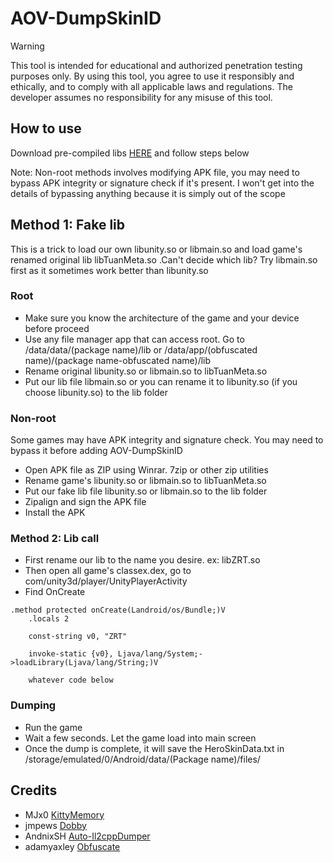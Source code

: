 # AOV-DumpSkinID

> [!WARNING] 
> This tool is intended for educational and authorized penetration testing purposes only.
> By using this tool, you agree to use it responsibly and ethically, and to comply with all applicable laws and regulations.
> The developer assumes no responsibility for any misuse of this tool.

## How to use

Download pre-compiled libs [HERE](https://github.com/leletuananh222/AOV-DumpSkinID/releases) and follow steps below

Note: Non-root methods involves modifying APK file, you may need to bypass APK integrity or signature check if it's present. I won't get into the details of bypassing anything because it is simply out of the scope

## Method 1: Fake lib

This is a trick to load our own libunity.so or libmain.so and load game's renamed original lib libTuanMeta.so .Can't decide which lib? Try libmain.so first as it sometimes work better than libunity.so

### Root

- Make sure you know the architecture of the game and your device before proceed
- Use any file manager app that can access root. Go to /data/data/(package name)/lib or /data/app/(obfuscated name)/(package name-obfuscated name)/lib
- Rename original libunity.so or libmain.so to libTuanMeta.so
- Put our lib file libmain.so or you can rename it to libunity.so (if you choose libunity.so) to the lib folder

### Non-root

Some games may have APK integrity and signature check. You may need to bypass it before adding AOV-DumpSkinID

- Open APK file as ZIP using Winrar. 7zip or other zip utilities
- Rename game's libunity.so or libmain.so to libTuanMeta.so
- Put our fake lib file libunity.so or libmain.so to the lib folder
- Zipalign and sign the APK file
- Install the APK

### Method 2: Lib call

- First rename our lib to the name you desire. ex: libZRT.so
- Then open all game's classex.dex, go to com/unity3d/player/UnityPlayerActivity
- Find OnCreate

```smali
.method protected onCreate(Landroid/os/Bundle;)V
    .locals 2

    const-string v0, "ZRT"
 
    invoke-static {v0}, Ljava/lang/System;->loadLibrary(Ljava/lang/String;)V

    whatever code below
```

### Dumping

- Run the game
- Wait a few seconds. Let the game load into main screen
- Once the dump is complete, it will save the HeroSkinData.txt in /storage/emulated/0/Android/data/(Package name)/files/

## Credits

- MJx0 [KittyMemory](https://github.com/Perfare/Zygisk-Il2CppDumper)
- jmpews [Dobby](https://github.com/jmpews/Dobby)
- AndnixSH [Auto-Il2cppDumper](https://github.com/AndnixSH/Auto-Il2cppDumper/tree/master)
- adamyaxley [Obfuscate](https://github.com/adamyaxley/Obfuscate)
